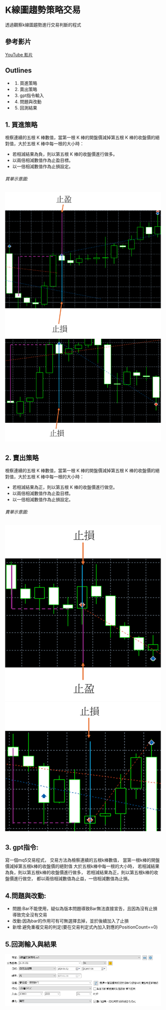 K線圖趨勢策略交易
==================

透過觀察k線圖趨勢進行交易判斷的程式


## 參考影片
[YouTube 影片](https://www.youtube.com/watch?v=YaiLhrUfexY&t=257s)

## Outlines
- 1. 買進策略
- 2. 賣出策略
- 3. gpt指令輸入
- 4. 問題與改動
- 5. 回測結果


## 1. 買進策略
檢察連續的五根 K 棒數值，當第一根 K 棒的開盤價減掉第五根 K 棒的收盤價的絕對值，大於五根 K 棒中每一根的大小時：
- 若相減結果為負，則以第五根 K 棒的收盤價進行做多。
- 以兩倍相減數值作為止盈目標。
- 以一倍相減數值作為止損設定。

###### 買單示意圖: ######
###### ![image](https://github.com/worldstar/MT5-MultiTimeFrame-MA-TDI-Dashboard/blob/main/K%E7%B7%9A%E5%9C%96%E8%B6%A8%E5%8B%A2%E4%BA%A4%E6%98%93%20GPT%E4%BA%A4%E6%98%93%E6%B8%AC%E8%A9%A6/%E5%9C%96%E7%89%878.png)![image](https://github.com/worldstar/MT5-MultiTimeFrame-MA-TDI-Dashboard/blob/main/K%E7%B7%9A%E5%9C%96%E8%B6%A8%E5%8B%A2%E4%BA%A4%E6%98%93%20GPT%E4%BA%A4%E6%98%93%E6%B8%AC%E8%A9%A6/%E5%9C%96%E7%89%879.png) ######

## 2. 賣出策略
檢察連續的五根 K 棒數值，當第一根 K 棒的開盤價減掉第五根 K 棒的收盤價的絕對值，大於五根 K 棒中每一根的大小時：
- 若相減結果為正，則以第五根 K 棒的收盤價進行做空。
- 以兩倍相減數值作為止盈目標。
- 以一倍相減數值作為止損設定。

###### 賣單示意圖: ######
###### ![image](https://github.com/worldstar/MT5-MultiTimeFrame-MA-TDI-Dashboard/blob/main/K%E7%B7%9A%E5%9C%96%E8%B6%A8%E5%8B%A2%E4%BA%A4%E6%98%93%20GPT%E4%BA%A4%E6%98%93%E6%B8%AC%E8%A9%A6/%E5%9C%96%E7%89%8710.png)![image](https://github.com/worldstar/MT5-MultiTimeFrame-MA-TDI-Dashboard/blob/main/K%E7%B7%9A%E5%9C%96%E8%B6%A8%E5%8B%A2%E4%BA%A4%E6%98%93%20GPT%E4%BA%A4%E6%98%93%E6%B8%AC%E8%A9%A6/%E5%9C%96%E7%89%8711.png) ######

## 3. gpt指令:
寫一個mq5交易程式，
交易方法為檢察連續的五根k棒數值，
當第一根k棒的開盤價減掉第五根k棒的收盤價的絕對值
大於五根k棒中每一根的大小時，
若相減結果為負，則以第五根k棒的收盤價進行做多，
若相減結果為正，則以第五根k棒的收盤價進行做空，
都以兩倍相減數值為止益，一倍相減數值為止損。

## 4.問題與改動:
- 問題:Bar不能使用，疑似為版本問題導致Bar無法直接宣告，且因為沒有止損導致完全沒有交易
- 改動:因為bar的作用可有可無選擇去掉，並於後續加入了止損
- 新增:避免重複交易的判定(要在交易判定式內加入對應的PositionCount==0)


## 5.回測輸入與結果
###### ![image](https://github.com/worldstar/MT5-MultiTimeFrame-MA-TDI-Dashboard/blob/main/K%E7%B7%9A%E5%9C%96%E8%B6%A8%E5%8B%A2%E4%BA%A4%E6%98%93%20GPT%E4%BA%A4%E6%98%93%E6%B8%AC%E8%A9%A6/%E5%9C%96%E7%89%873.png) ######










